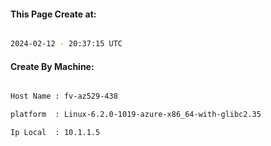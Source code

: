 
   
#### This Page Create at:

```bash

2024-02-12 - 20:37:15 UTC

```

#### Create By Machine:

```bash

Host Name : fv-az529-438

platform  : Linux-6.2.0-1019-azure-x86_64-with-glibc2.35

Ip Local  : 10.1.1.5

```

